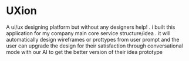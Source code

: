 # UXion
A ui/ux designing platform but without any designers help! . i built this application for my company main core service structure/idea . it will automatically design wireframes or prottypes from user prompt and the user can upgrade the  design for their satisfaction through  conversational mode with our AI to get the better version of their idea prototype
